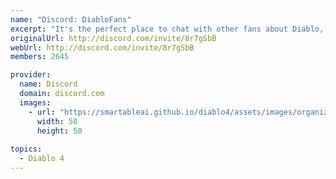 ```yaml
---
name: "Discord: DiabloFans"
excerpt: "It's the perfect place to chat with other fans about Diablo, find new people to play with, have your questions answered, and stay up to date on the latest news!"
originalUrl: http://discord.com/invite/8r7gSbB
webUrl: http://discord.com/invite/8r7gSbB
members: 2645

provider:
  name: Discord
  domain: discord.com
  images:
    - url: "https://smartableai.github.io/diablo4/assets/images/organizations/discord.com-50x50.jpg"
      width: 50
      height: 50
      
topics:
  - Diablo 4
---
```

